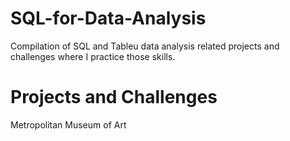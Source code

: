 # SQL-for-Data-Analysis

Compilation of SQL and Tableu data analysis related projects and challenges where I practice those skills.

# Projects and Challenges 

Metropolitan Museum of Art 
